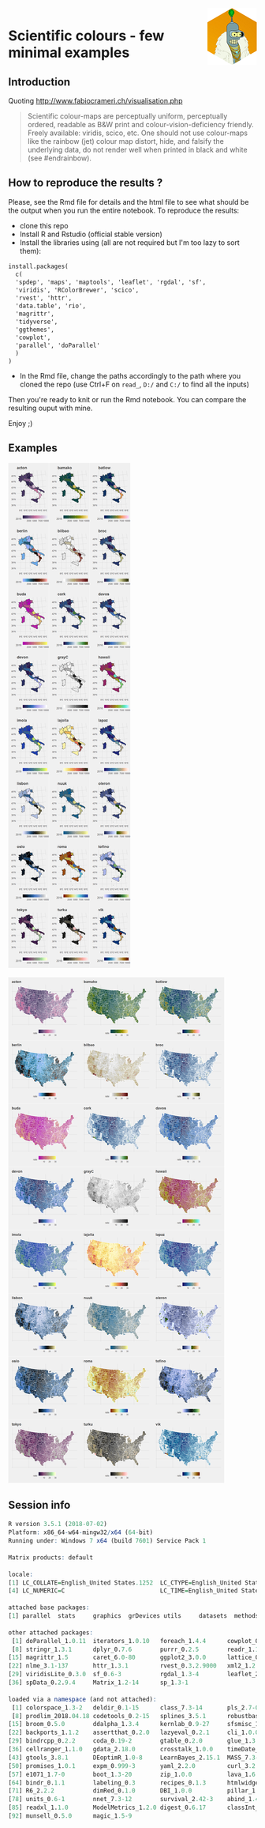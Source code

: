<img align="right" src="/sample_pic/bender_hex_mini.png">

# Scientific colours - few minimal examples


## Introduction 

Quoting http://www.fabiocrameri.ch/visualisation.php 

> Scientific colour-maps are perceptually uniform, perceptually ordered, readable as B&W print and colour-vision-deficiency friendly. Freely available: viridis, scico, etc. One should not use colour-maps like the rainbow (jet) colour map distort, hide, and falsify the underlying data, do not render well when printed in black and white (see #endrainbow).    

## How to reproduce the results ? 

Please, see the Rmd file for details and the html file to see what should be the output when you run the entire notebook. To reproduce the results:

 - clone this repo
 - Install R and Rstudio (official stable version)
 - Install the libraries using (all are not required but I'm too lazy to sort them): 
 ```
install.packages(
   c(
   'spdep', 'maps', 'maptools', 'leaflet', 'rgdal', 'sf',
   'viridis', 'RColorBrewer', 'scico',
   'rvest', 'httr',
   'data.table', 'rio',
   'magrittr',
   'tidyverse',
   'ggthemes',
   'cowplot',
   'parallel', 'doParallel'
   )
 )
```
 - In the Rmd file, change the paths accordingly to the path where you cloned the repo (use Ctrl+F on `read_`, `D:/` and `C:/` to find all the inputs)

Then you're ready to knit or run the Rmd notebook. You can compare the resulting ouput with mine.

Enjoy ;)


## Examples

![IT wine prod](sample_pic/it_wine.png)


![US sensus](sample_pic/us_census.png)

## Session info

```r
R version 3.5.1 (2018-07-02)
Platform: x86_64-w64-mingw32/x64 (64-bit)
Running under: Windows 7 x64 (build 7601) Service Pack 1

Matrix products: default

locale:
[1] LC_COLLATE=English_United States.1252  LC_CTYPE=English_United States.1252    LC_MONETARY=English_United States.1252
[4] LC_NUMERIC=C                           LC_TIME=English_United States.1252    

attached base packages:
[1] parallel  stats     graphics  grDevices utils     datasets  methods   base     

other attached packages:
 [1] doParallel_1.0.11  iterators_1.0.10   foreach_1.4.4      cowplot_0.9.3      plotly_4.8.0       ggthemes_4.0.1     forcats_0.3.0     
 [8] stringr_1.3.1      dplyr_0.7.6        purrr_0.2.5        readr_1.1.1        tidyr_0.8.1        tibble_1.4.2       tidyverse_1.2.1   
[15] magrittr_1.5       caret_6.0-80       ggplot2_3.0.0      lattice_0.20-35    rio_0.5.10         data.table_1.11.4  mgcv_1.8-24       
[22] nlme_3.1-137       httr_1.3.1         rvest_0.3.2.9000   xml2_1.2.0         scico_1.0.0        RColorBrewer_1.1-2 viridis_0.5.1     
[29] viridisLite_0.3.0  sf_0.6-3           rgdal_1.3-4        leaflet_2.0.2      maptools_0.9-4     maps_3.3.0         spdep_0.7-9       
[36] spData_0.2.9.4     Matrix_1.2-14      sp_1.3-1          

loaded via a namespace (and not attached):
 [1] colorspace_1.3-2   deldir_0.1-15      class_7.3-14       pls_2.7-0          rstudioapi_0.7     DRR_0.0.3          lubridate_1.7.4   
 [8] prodlim_2018.04.18 codetools_0.2-15   splines_3.5.1      robustbase_0.93-2  knitr_1.20         RcppRoll_0.3.0     jsonlite_1.5      
[15] broom_0.5.0        ddalpha_1.3.4      kernlab_0.9-27     sfsmisc_1.1-2      shiny_1.1.0        mapproj_1.2.6      compiler_3.5.1    
[22] backports_1.1.2    assertthat_0.2.0   lazyeval_0.2.1     cli_1.0.0          later_0.7.5        htmltools_0.3.6    tools_3.5.1       
[29] bindrcpp_0.2.2     coda_0.19-2        gtable_0.2.0       glue_1.3.0         reshape2_1.4.3     gmodels_2.18.1     Rcpp_0.12.18      
[36] cellranger_1.1.0   gdata_2.18.0       crosstalk_1.0.0    timeDate_3043.102  gower_0.1.2        openxlsx_4.1.0     mime_0.5          
[43] gtools_3.8.1       DEoptimR_1.0-8     LearnBayes_2.15.1  MASS_7.3-50        scales_1.0.0       ipred_0.9-7        hms_0.4.2         
[50] promises_1.0.1     expm_0.999-3       yaml_2.2.0         curl_3.2           gridExtra_2.3      rpart_4.1-13       stringi_1.1.7     
[57] e1071_1.7-0        boot_1.3-20        zip_1.0.0          lava_1.6.3         geometry_0.3-6     rlang_0.2.2        pkgconfig_2.0.2   
[64] bindr_0.1.1        labeling_0.3       recipes_0.1.3      htmlwidgets_1.2    CVST_0.2-2         tidyselect_0.2.4   plyr_1.8.4        
[71] R6_2.2.2           dimRed_0.1.0       DBI_1.0.0          pillar_1.3.0       haven_1.1.2        foreign_0.8-70     withr_2.1.2       
[78] units_0.6-1        nnet_7.3-12        survival_2.42-3    abind_1.4-5        modelr_0.1.2       crayon_1.3.4       grid_3.5.1        
[85] readxl_1.1.0       ModelMetrics_1.2.0 digest_0.6.17      classInt_0.2-3     xtable_1.8-3       httpuv_1.4.5       stats4_3.5.1      
[92] munsell_0.5.0      magic_1.5-9    
```